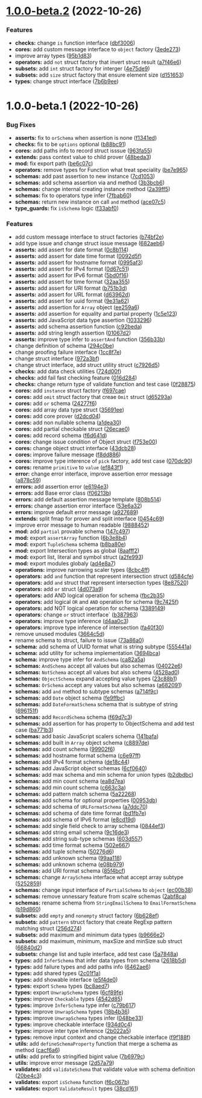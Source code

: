# [1.0.0-beta.2](https://github.com/TomokiMiyauci/typestruct/compare/1.0.0-beta.1...1.0.0-beta.2) (2022-10-26)


### Features

* **checks:** change `is` function interface ([dbf3006](https://github.com/TomokiMiyauci/typestruct/commit/dbf30060ba2b5a77ec662125cb6287a4f84b2a81))
* **cores:** add custom message interface to `object` factory ([3ede273](https://github.com/TomokiMiyauci/typestruct/commit/3ede27392b480ce1bf2b99009437544948ac3d88))
* improve array types ([95b1d83](https://github.com/TomokiMiyauci/typestruct/commit/95b1d838340ef2c77a56ff3f998eef7a87afd68d))
* **operators:** add `not` struct factory that invert struct result ([a7f46e6](https://github.com/TomokiMiyauci/typestruct/commit/a7f46e6eed38843e62a44153ef900297071a56c5))
* **subsets:** add `int` struct factory for interger ([4e75de9](https://github.com/TomokiMiyauci/typestruct/commit/4e75de9cd89dc62154791c37d2c447675516ad27))
* **subsets:** add `size` struct factory that ensure element size ([d151653](https://github.com/TomokiMiyauci/typestruct/commit/d151653e5201a4c0b6ce2ad5a5f050e63d5c735e))
* **types:** change struct interface ([7b6b9ee](https://github.com/TomokiMiyauci/typestruct/commit/7b6b9eee12d4d6df9a40c8f1eec3eb413932a088))

# 1.0.0-beta.1 (2022-10-26)


### Bug Fixes

* **asserts:** fix to `orSchema` when assertion is none ([f1341ed](https://github.com/TomokiMiyauci/typestruct/commit/f1341ed5e4df2578af04d04192e3b9b303a624de))
* **checks:** fix to be `options` optional ([b88bc91](https://github.com/TomokiMiyauci/typestruct/commit/b88bc912b71f0706008ddce3c5a21b7cfd045384))
* **cores:** add paths info to record struct isssue ([963fa55](https://github.com/TomokiMiyauci/typestruct/commit/963fa553917ddf65d38ac65000773ddb8480ca15))
* **extends:** pass context value to child prover ([48beda3](https://github.com/TomokiMiyauci/typestruct/commit/48beda36d5a0df1dcd585263c53051fbc174ae48))
* **mod:** fix export path ([be6c07c](https://github.com/TomokiMiyauci/typestruct/commit/be6c07cf29e0c89095fcd26dfd1bbb9459816e88))
* **operators:** remove types for Function what treat speciality ([be7e965](https://github.com/TomokiMiyauci/typestruct/commit/be7e965ae77f43443c6036e4c7aae8e9a5d51d11))
* **schemas:** add past assertion to new instance ([7cd1053](https://github.com/TomokiMiyauci/typestruct/commit/7cd105308d1dadd9aa4925e53a1dfd8d4fc564c4))
* **schemas:** add schema assertion via and method ([3b3bcb6](https://github.com/TomokiMiyauci/typestruct/commit/3b3bcb6cb00a3ed11f41d5ab27d699a26ebfd6b8))
* **schemas:** change internal creating instance method ([2a39ff5](https://github.com/TomokiMiyauci/typestruct/commit/2a39ff5626824eadcd232501a4eb95f3d18b64d0))
* **schemas:** fix to operators type infer ([7fbab60](https://github.com/TomokiMiyauci/typestruct/commit/7fbab60829a1f60dc4586516ef8b92b1ff117acf))
* **schemas:** return new instance on call `and` method ([ace07c5](https://github.com/TomokiMiyauci/typestruct/commit/ace07c519ec4c690ff976ff5bef4bed77c583658))
* **type_guards:** fix `isSchema` logic ([f33abf0](https://github.com/TomokiMiyauci/typestruct/commit/f33abf02ca132c428df00a8fdf53bc8e58211928))


### Features

* add custom message interface to struct factories ([b74bf2e](https://github.com/TomokiMiyauci/typestruct/commit/b74bf2e90706090222c1675b4441f347ed1d9d21))
* add type issue and change struct issue message ([682aeb6](https://github.com/TomokiMiyauci/typestruct/commit/682aeb66af1134d157b1d0711a7fc715c6b103fe))
* **asserts:** add assert for date format ([0c8b114](https://github.com/TomokiMiyauci/typestruct/commit/0c8b114bb2e8953abb19946cc28d4a3237d81508))
* **asserts:** add assert for date time format ([0092d5f](https://github.com/TomokiMiyauci/typestruct/commit/0092d5f743efbc2ebe3cb17b5d73dc62c965cd17))
* **asserts:** add assert for hostname format ([0995af3](https://github.com/TomokiMiyauci/typestruct/commit/0995af373dc5bf0cb4b86a7b2ecf84c1241596c3))
* **asserts:** add assert for IPv4 format ([0d67c51](https://github.com/TomokiMiyauci/typestruct/commit/0d67c514c0286dd9651b8ed808f97fbab47630eb))
* **asserts:** add assert for IPv6 format ([5bd0f16](https://github.com/TomokiMiyauci/typestruct/commit/5bd0f166cdaca1486e6995ce49a993ded0ce1234))
* **asserts:** add assert for time format ([32aa355](https://github.com/TomokiMiyauci/typestruct/commit/32aa355cdf09aa2e022a673919cd243a9fd680c6))
* **asserts:** add assert for URI format ([b751b3d](https://github.com/TomokiMiyauci/typestruct/commit/b751b3dd6ae7137799cb8ae9363c51227a2a8fc6))
* **asserts:** add assert for URL format ([d63962d](https://github.com/TomokiMiyauci/typestruct/commit/d63962d431b249d1cf57b28d54c0ab8c71f25ea7))
* **asserts:** add assert for uuid format ([9e31a62](https://github.com/TomokiMiyauci/typestruct/commit/9e31a62b85f3481ee58591598f49d8a77a4555f4))
* **asserts:** add assertion for `Array` object ([ee259a6](https://github.com/TomokiMiyauci/typestruct/commit/ee259a6fc24308267f810eb3327d96fe8f7a4dad))
* **asserts:** add assertion for equality and partial property ([1c5e123](https://github.com/TomokiMiyauci/typestruct/commit/1c5e12307b772c08e4072f32e5786694a3646cc0))
* **asserts:** add JavaScript data type assertion ([1033296](https://github.com/TomokiMiyauci/typestruct/commit/10332960ef75dd189bd5d44f9fb50df29520fddc))
* **asserts:** add schema assertion function ([c92beda](https://github.com/TomokiMiyauci/typestruct/commit/c92beda10beb88a05816387a2084342bf3196eee))
* **asserts:** add string length assertion ([01067d2](https://github.com/TomokiMiyauci/typestruct/commit/01067d280842371bd1d099433b135cbb0eead704))
* **asserts:** improve type infer to `assertAnd` function ([356b33b](https://github.com/TomokiMiyauci/typestruct/commit/356b33b85287c777b403bd598f845ecf20e45e97))
* change definition of schema ([294c0be](https://github.com/TomokiMiyauci/typestruct/commit/294c0be197ef295ce93452ff0df2bd4efe77351e))
* change proofing failure interface ([1cc8f7e](https://github.com/TomokiMiyauci/typestruct/commit/1cc8f7e71fcad1777aee7b15f55ec53d7f0cad74))
* change struct interface ([972a3bf](https://github.com/TomokiMiyauci/typestruct/commit/972a3bfdc13a6a82030578b1f19711a0ac909749))
* change struct interface, add struct utility struct ([c7926d5](https://github.com/TomokiMiyauci/typestruct/commit/c7926d5d71d251f0935c4e699764d51206955220))
* **checks:** add data check utilities ([724d00f](https://github.com/TomokiMiyauci/typestruct/commit/724d00f5327189ddd3ab2199edd7d7d7ec23893c))
* **checks:** add fail fast checking feature ([016d284](https://github.com/TomokiMiyauci/typestruct/commit/016d284fed973a09a6124da9c6a2ccd422ac0698))
* **checks:** change return type of validate function and test case ([0f28875](https://github.com/TomokiMiyauci/typestruct/commit/0f28875bcdb32d39afa1d01a0696fcb6aba0ae74))
* **cores:** add `instance` struct factory ([f697cae](https://github.com/TomokiMiyauci/typestruct/commit/f697cae43dab073007c8e84efc1d25648585a3d7))
* **cores:** add `omit` struct factory that creae `Omit` struct ([d65293a](https://github.com/TomokiMiyauci/typestruct/commit/d65293a6fe1bb5556c28e3334f9912b5f87f367e))
* **cores:** add `or` schema ([24277f6](https://github.com/TomokiMiyauci/typestruct/commit/24277f6e30949c77f540f2f5e9dc52f1f2421466))
* **cores:** add array data type struct ([35691ee](https://github.com/TomokiMiyauci/typestruct/commit/35691ee2fcca4cf1fb5c6d812c8b2db8d7f2cabe))
* **cores:** add core prover ([d2dcd04](https://github.com/TomokiMiyauci/typestruct/commit/d2dcd044507dcf5c4a6ea266ca731f78e215977d))
* **cores:** add non nullable schema ([a1dea30](https://github.com/TomokiMiyauci/typestruct/commit/a1dea307bdb879ce6d8c5c33e45ae9fe9848c488))
* **cores:** add partial checkable struct ([26ecae0](https://github.com/TomokiMiyauci/typestruct/commit/26ecae03339071f3314115372f37eb83e433f585))
* **cores:** add record schema ([f6d641d](https://github.com/TomokiMiyauci/typestruct/commit/f6d641db96226d4b2bca676b3b658b17d7a7679b))
* **cores:** change issue condition of Object struct ([f753e00](https://github.com/TomokiMiyauci/typestruct/commit/f753e0015a644cee6537708f846fe333ab7172a4))
* **cores:** change object struct interface ([43dcb28](https://github.com/TomokiMiyauci/typestruct/commit/43dcb28b606599db7240cdc7ab3f4e7e8d919e0d))
* **cores:** improve failure message ([f8dd886](https://github.com/TomokiMiyauci/typestruct/commit/f8dd886ef8af5e43497d396d5b36e8e2aa972652))
* **cores:** improve type interence of `pick` factory, add test case ([070dc90](https://github.com/TomokiMiyauci/typestruct/commit/070dc90c4ce50ea2290c6b19cc66bc69c34046e7))
* **cores:** rename `primitive` to `value` ([ef843f1](https://github.com/TomokiMiyauci/typestruct/commit/ef843f115e9b86d0d1a910b48d05b7d166e5d0ca))
* **error:** change error interface, improve assertion error message ([a878c59](https://github.com/TomokiMiyauci/typestruct/commit/a878c59f4e01ea64af56d5bc6f751bee66db022b))
* **errors:** add assertion error ([e6194e3](https://github.com/TomokiMiyauci/typestruct/commit/e6194e34053fd04b4156b02b4f52a59b64d9b094))
* **errors:** add Base error class ([f06213b](https://github.com/TomokiMiyauci/typestruct/commit/f06213baf187f2755976ea9e8aa0a385025f7f07))
* **errors:** add default assertion message template ([808b514](https://github.com/TomokiMiyauci/typestruct/commit/808b514cf193e50e1b6357e8fa78d40251ebf76f))
* **errors:** change assertion error interface ([53e6a32](https://github.com/TomokiMiyauci/typestruct/commit/53e6a32e3f2371d1953dc3f14ea38da02396c6a2))
* **errors:** improve default error message ([a927689](https://github.com/TomokiMiyauci/typestruct/commit/a927689387a03baf3dc3d11c953e81a9cc72945b))
* **extends:** split fmap for prover and split interface ([0454c69](https://github.com/TomokiMiyauci/typestruct/commit/0454c69df1dfd28b42ababd3f39903c5718afdea))
* improve error message to human readable ([9888452](https://github.com/TomokiMiyauci/typestruct/commit/988845231ea7ed987333020a3d0a0222418c5328))
* **mod:** add `partial` provable schema ([147c497](https://github.com/TomokiMiyauci/typestruct/commit/147c49755d849b7146acd7c090bfbbafa286c920))
* **mod:** export `assertArray` function ([6b3e8b4](https://github.com/TomokiMiyauci/typestruct/commit/6b3e8b44b15bcd120164e9cf17d3ca7615847fc3))
* **mod:** export `TupleSchema` schema ([b8ba80e](https://github.com/TomokiMiyauci/typestruct/commit/b8ba80e8a20256d3716a9f26661c47998d590d5c))
* **mod:** export Intersection types as global ([8aafff2](https://github.com/TomokiMiyauci/typestruct/commit/8aafff200c2945194cd874bc0155f3d8f72626e2))
* **mod:** export list, literal and symbol struct ([a2fe993](https://github.com/TomokiMiyauci/typestruct/commit/a2fe9931b76449768eb1b1409b2c408d10eb63c1))
* **mod:** export modules globaly ([ad4e8a7](https://github.com/TomokiMiyauci/typestruct/commit/ad4e8a777d6fce6afc952959bbd1c554d4609f91))
* **operations:** improve narrowing scaler types ([8cbc4ff](https://github.com/TomokiMiyauci/typestruct/commit/8cbc4ffa3d5349c2d66d93b6c7ba06236683cdb6))
* **operators:** add `and` function that represent intersection struct ([d584cfe](https://github.com/TomokiMiyauci/typestruct/commit/d584cfe0ecd729695aa9126049aa888825b981f4))
* **operators:** add `and` struct that represent intersection types ([8e87520](https://github.com/TomokiMiyauci/typestruct/commit/8e87520a494a7bf4b85d7e8577c108bcf8a6c913))
* **operators:** add `or` struct ([4d073a9](https://github.com/TomokiMiyauci/typestruct/commit/4d073a9eae5cff63eee41f70a371a29f222459d9))
* **operators:** add AND logical operation for schema ([fbc2b35](https://github.com/TomokiMiyauci/typestruct/commit/fbc2b35979dc06cc358b2411654d2d5ea8e29933))
* **operators:** add logical `OR` and `AND` operation for schema ([9c7425f](https://github.com/TomokiMiyauci/typestruct/commit/9c7425f204675834673fa50f2c76acac45482fa6))
* **operators:** add NOT logical operation for schema ([3389149](https://github.com/TomokiMiyauci/typestruct/commit/33891495873c00d0fc75e1af30e005fdd0c43a09))
* **operators:** change `or` struct interface` ([b387963](https://github.com/TomokiMiyauci/typestruct/commit/b387963b41950ccfa16b79d0d41fc32c3cc22a69))
* **operators:** improve type inference ([d4aa0c3](https://github.com/TomokiMiyauci/typestruct/commit/d4aa0c36515984a4ad0013db36553a4163f37e4c))
* **operators:** improve type inference of intersection ([fa40f30](https://github.com/TomokiMiyauci/typestruct/commit/fa40f30b93ae68950fb69ea5d7f544a8e92f689e))
* remove unused modules ([3664c5d](https://github.com/TomokiMiyauci/typestruct/commit/3664c5d13f2619aebf3d67394afaded94605bb53))
* rename schema to struct, failure to issue ([73a86a0](https://github.com/TomokiMiyauci/typestruct/commit/73a86a0973d0ae21f2ce37ec75c397a19b3dac38))
* **schema:** add schema of UUID format what is string subtype ([555441a](https://github.com/TomokiMiyauci/typestruct/commit/555441a00697febf41a40d81eef0da5c878d9ca9))
* **schema:** add utility for schema implementation ([3694bca](https://github.com/TomokiMiyauci/typestruct/commit/3694bca8138697ad323057311d2f0bd93ce76384))
* **schema:** improve type infer for `AndSchema` ([ca82a5a](https://github.com/TomokiMiyauci/typestruct/commit/ca82a5accbf13629b4ed502c48bbba34b45dcbe7))
* **schemas:** `AndSchema` accept all values but also schemas ([04022e6](https://github.com/TomokiMiyauci/typestruct/commit/04022e66def2e61463f4ba1b53914e5304f18a33))
* **schemas:** `NotSchema` accept all values but also schema ([4528ad0](https://github.com/TomokiMiyauci/typestruct/commit/4528ad0a2bc005487ab0c91c2c109ed7dc00e2b1))
* **schemas:** `ObjectSchema` expand accepting value types ([23c88b1](https://github.com/TomokiMiyauci/typestruct/commit/23c88b1bfbc9392e85443c35dfd7fdabe74ac06d))
* **schemas:** `OrSchema` accept any values but also schemas ([a682091](https://github.com/TomokiMiyauci/typestruct/commit/a682091e4e50ed511376eabd3038f5691b6ca5a7))
* **schemas:** add `and` method to subtype schemas ([a714f9c](https://github.com/TomokiMiyauci/typestruct/commit/a714f9ca2dfd2962c6a3726944a9136e943aba99))
* **schemas:** add `Date` object schema ([fe9ffbc](https://github.com/TomokiMiyauci/typestruct/commit/fe9ffbcdabf6d8ebb7b053c81d2ef1c20a687f3c))
* **schemas:** add `DateFormatSchema` schema that is subtype of string ([696151f](https://github.com/TomokiMiyauci/typestruct/commit/696151f659c72578ff341e45f21702494ced32d6))
* **schemas:** add `RecordSchema` schema ([f69d7c3](https://github.com/TomokiMiyauci/typestruct/commit/f69d7c3bfca2fdd573f9c23e0cf70ce5d1274df3))
* **schemas:** add assertion for has property to ObjectSchema and add test case ([ba771b3](https://github.com/TomokiMiyauci/typestruct/commit/ba771b36b6a80d8fbd8ab28a44d42f928e6d9b0e))
* **schemas:** add basic JavaScript scalers schema ([141bafa](https://github.com/TomokiMiyauci/typestruct/commit/141bafa143ae663a6c94f3bf37620c0937182206))
* **schemas:** add built in `Array` object schema ([c8897de](https://github.com/TomokiMiyauci/typestruct/commit/c8897de529d4b55d46d289905404cdf55f46d1e2))
* **schemas:** add count schema ([99902f6](https://github.com/TomokiMiyauci/typestruct/commit/99902f6a42f558dd506916702cf63a192a39d11f))
* **schemas:** add hostname format schema ([c6e97ff](https://github.com/TomokiMiyauci/typestruct/commit/c6e97ffe0765598c521d4db64f3d5bd51b011496))
* **schemas:** add IPv4 format schema ([de18c44](https://github.com/TomokiMiyauci/typestruct/commit/de18c447803596b485422257c7c386076cdfea80))
* **schemas:** add JavaScript object schemas ([6cf0640](https://github.com/TomokiMiyauci/typestruct/commit/6cf0640e932d4dbfe57c435939fb25e304a329da))
* **schemas:** add max schema and min schema for union types ([b2dbdbc](https://github.com/TomokiMiyauci/typestruct/commit/b2dbdbcf901b11e3e92ceb94281c7c68df7d2f10))
* **schemas:** add min count schema ([ea8d7ea](https://github.com/TomokiMiyauci/typestruct/commit/ea8d7ea58d3546e9654d1eb8833f8395790e651e))
* **schemas:** add min count schema ([c663c3a](https://github.com/TomokiMiyauci/typestruct/commit/c663c3a5c5cde42f0f1689f713b1e90abedba480))
* **schemas:** add pattern match schema ([5a22268](https://github.com/TomokiMiyauci/typestruct/commit/5a222683140fee0ef9b19d697e980bf59b4ca8c7))
* **schemas:** add schema for optional properties ([00953db](https://github.com/TomokiMiyauci/typestruct/commit/00953dbb0dd92b45c34ba87d900ea3fefaf17793))
* **schemas:** add schema of `URLFormatSchema` ([a7ddc70](https://github.com/TomokiMiyauci/typestruct/commit/a7ddc701cae3bbd7b598939dd4a35ff960ee896d))
* **schemas:** add schema of date time format ([bd1fb7e](https://github.com/TomokiMiyauci/typestruct/commit/bd1fb7eebd2e06a697f1d427aaadfed649ece9d1))
* **schemas:** add schema of IPv6 format ([e8cd19d](https://github.com/TomokiMiyauci/typestruct/commit/e8cd19d53df3ed8242eaa3755fec2fdddc96c198))
* **schemas:** add single field check to array schema ([0844ef3](https://github.com/TomokiMiyauci/typestruct/commit/0844ef33b841c15f9d4977c03ca29696124555c8))
* **schemas:** add string email schema ([9c16de3](https://github.com/TomokiMiyauci/typestruct/commit/9c16de3c2207bae4900502db289856901f8863ce))
* **schemas:** add string sub-type schemas ([603d557](https://github.com/TomokiMiyauci/typestruct/commit/603d557922ca780bdc2bff84841f73a8df177565))
* **schemas:** add time format schema ([502e667](https://github.com/TomokiMiyauci/typestruct/commit/502e6675ba0c72d7154def0de8dc2e6a632c9a7c))
* **schemas:** add tuple schema ([50276d6](https://github.com/TomokiMiyauci/typestruct/commit/50276d61d57f7fec7010ae9d9b527b2573e594cf))
* **schemas:** add unknown schema ([99aa118](https://github.com/TomokiMiyauci/typestruct/commit/99aa118f7d6ac7fe2b9ea0977297e83f33e78b41))
* **schemas:** add unknown schema ([e08b979](https://github.com/TomokiMiyauci/typestruct/commit/e08b9792f39ad55979875cc0aebf9ff9d9739e49))
* **schemas:** add URI format schema ([85f4bcf](https://github.com/TomokiMiyauci/typestruct/commit/85f4bcfc80999ff954fb6269ab3f8e8be4e0fa63))
* **schemas:** change `ArraySchema` interface what accept array subtype ([5252859](https://github.com/TomokiMiyauci/typestruct/commit/5252859f42f468f520065d16e19d9eb215054e01))
* **schemas:** change input interface of `PartialSchema` to `object` ([ec00b38](https://github.com/TomokiMiyauci/typestruct/commit/ec00b38279375580cecacabd8789268b21ef3430))
* **schemas:** remove unnessary feature from scalre schemas ([2abf8ca](https://github.com/TomokiMiyauci/typestruct/commit/2abf8cab5e9312625ab60680aad878f1183a591c))
* **schemas:** rename schema from `StringEmailSchema` to `EmailFormatSchema` ([b19d860](https://github.com/TomokiMiyauci/typestruct/commit/b19d86010cef7a8e455be0bb4f039de083c88446))
* **subsets:** add `empty` and `nonempty` struct factory ([6b628ef](https://github.com/TomokiMiyauci/typestruct/commit/6b628efeff0e395341c7b05397c85bd2710113c1))
* **subsets:** add `pattern` struct factory that create RegExp pattern matching struct ([256d274](https://github.com/TomokiMiyauci/typestruct/commit/256d274054f8eb2c563a86162dc5ad3506e63bf2))
* **subsets:** add maximum and minimum data types ([b9666e2](https://github.com/TomokiMiyauci/typestruct/commit/b9666e2f550bfeed0c1ac7a3c5b2dd6af2b08b87))
* **subsets:** add maximum, minimum, maxSize and minSize sub struct ([66840d2](https://github.com/TomokiMiyauci/typestruct/commit/66840d2e3eb969ef636235bf4e4d02fab99a776d))
* **subsets:** change list and tuple interface, add test case ([5a7848a](https://github.com/TomokiMiyauci/typestruct/commit/5a7848a551df2d3a689ba4cc5d4861ccf53ef248))
* **types:** add `InferSchema` that infer data types from schema ([2618b5d](https://github.com/TomokiMiyauci/typestruct/commit/2618b5dcad943c59a41c7002fac059fb6af81328))
* **types:** add failure types and add paths info ([6462ae6](https://github.com/TomokiMiyauci/typestruct/commit/6462ae67add5d29caeba30a9faa6e5b8f18779ba))
* **types:** add shared types ([2c01f1a](https://github.com/TomokiMiyauci/typestruct/commit/2c01f1afaf47e4e0b1112298b6700b40cef971f7))
* **types:** add showable interface ([e5f4de0](https://github.com/TomokiMiyauci/typestruct/commit/e5f4de0b54b3c70e26905adb768daa86e6521086))
* **types:** export `Schema` types ([bc8aed7](https://github.com/TomokiMiyauci/typestruct/commit/bc8aed72d6c6e492e2905e860aed9f6c6e1e9ef5))
* **types:** export `UnwrapSchema` types ([6cf89fe](https://github.com/TomokiMiyauci/typestruct/commit/6cf89fe7138bccb85f35121489ecfa29b53f8cbc))
* **types:** improve `Checkable` types ([4542d85](https://github.com/TomokiMiyauci/typestruct/commit/4542d856a2dc74a3d3c9049d2c4363219f51d675))
* **types:** improve `InferSchema` type infer ([c79b617](https://github.com/TomokiMiyauci/typestruct/commit/c79b617a1ea1cea4c490d4c64f0b1907b0dd4357))
* **types:** improve `UnwrapSchema` types ([18b4b36](https://github.com/TomokiMiyauci/typestruct/commit/18b4b365839fa9d485691a9040d41c9b41523bdd))
* **types:** improve `UnwrapSchema` types infer ([048be33](https://github.com/TomokiMiyauci/typestruct/commit/048be334bc92b360e176b4d422bb9a6022bb6fe2))
* **types:** improve checkable interface ([934d0c4](https://github.com/TomokiMiyauci/typestruct/commit/934d0c4a3d272eeaf3d72f28aca5100408b0d7a1))
* **types:** improve inter type inference ([2b022a5](https://github.com/TomokiMiyauci/typestruct/commit/2b022a5947f923ef7f61eefbf1518c4f80d7cf9c))
* **types:** remove input context and change checkable interface ([f9f188f](https://github.com/TomokiMiyauci/typestruct/commit/f9f188f7c060feb108f50fc19ede8c8863e13d81))
* **utils:** add `defineSchemaProperty` function that merge a schema as method ([cacf6a6](https://github.com/TomokiMiyauci/typestruct/commit/cacf6a657f410d6b0263872dd5283aab552ca295))
* **utils:** add prefix to stringified bigint value ([7b6979c](https://github.com/TomokiMiyauci/typestruct/commit/7b6979c53638939d130894bd7d1ff0e5e07895af))
* **utils:** improve error message ([2d57a79](https://github.com/TomokiMiyauci/typestruct/commit/2d57a799d5dd2ac2d5f765d53ef9584739ad0094))
* **validates:** add `validateSchema` that validate value with schema definition ([20be4c3](https://github.com/TomokiMiyauci/typestruct/commit/20be4c3aa5cce658b10bfed6ec48bc9ab66fb06b))
* **validates:** export `isSchema` function ([f6c067b](https://github.com/TomokiMiyauci/typestruct/commit/f6c067b8a3dbdba453c0b9ec3dfe1dc9f7827809))
* **validates:** export `ValidateResult` types ([38cd161](https://github.com/TomokiMiyauci/typestruct/commit/38cd161ce5d95574b0d5f1281973cadc627b2216))
